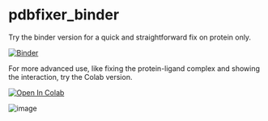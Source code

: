 # pdbfixer_binder

Try the binder version for a quick and straightforward fix on protein only.

[![Binder](https://mybinder.org/badge_logo.svg)](https://mybinder.org/v2/gh/quantaosun/pdbfixer_binder/HEAD?labpath=pdbfixer_binder.ipynb)

For more advanced use, like fixing the protein-ligand complex and showing the interaction, try the Colab version. 

[![Open In Colab](https://colab.research.google.com/assets/colab-badge.svg)](https://colab.research.google.com/github/quantaosun/pdbfixer_online/blob/main/pdbfixer_colab.ipynb#scrollTo=9NMNSGndkqPV)

![image](https://user-images.githubusercontent.com/75652473/215966394-871081e6-f213-4704-8e1e-2aa6082e4317.png)
